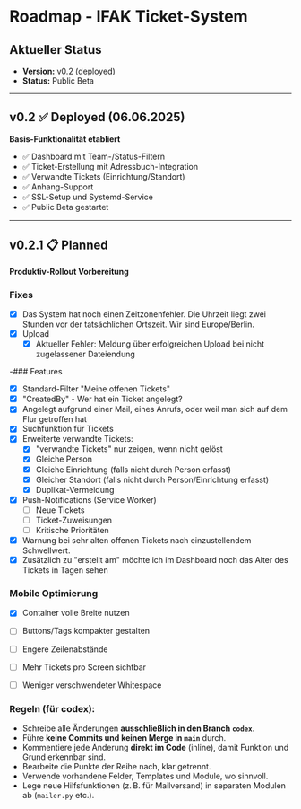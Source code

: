 # Roadmap - IFAK Ticket-System

## Aktueller Status
- **Version:** v0.2 (deployed)
- **Status:** Public Beta

---

## v0.2 ✅ **Deployed** (06.06.2025)
**Basis-Funktionalität etabliert**

- ✅ Dashboard mit Team-/Status-Filtern
- ✅ Ticket-Erstellung mit Adressbuch-Integration
- ✅ Verwandte Tickets (Einrichtung/Standort)
- ✅ Anhang-Support
- ✅ SSL-Setup und Systemd-Service
- ✅ Public Beta gestartet

---

## v0.2.1 📋 **Planned**
**Produktiv-Rollout Vorbereitung**

### Fixes

- [x] Das System hat noch einen Zeitzonenfehler. Die Uhrzeit liegt zwei Stunden vor der tatsächlichen Ortszeit. Wir sind Europe/Berlin.
- [x] Upload
  - [x] Aktueller Fehler: Meldung über erfolgreichen Upload bei nicht zugelassener Dateiendung

-### Features
- [x] Standard-Filter "Meine offenen Tickets"
- [x] "CreatedBy" - Wer hat ein Ticket angelegt?
- [x] Angelegt aufgrund einer Mail, eines Anrufs, oder weil man sich auf dem Flur getroffen hat
- [x] Suchfunktion für Tickets
- [x] Erweiterte verwandte Tickets:
  - [x] "verwandte Tickets" nur zeigen, wenn nicht gelöst
  - [x] Gleiche Person
  - [x] Gleiche Einrichtung (falls nicht durch Person erfasst)
  - [x] Gleicher Standort (falls nicht durch Person/Einrichtung erfasst)
  - [x] Duplikat-Vermeidung
- [x] Push-Notifications (Service Worker)
  - [ ] Neue Tickets
  - [ ] Ticket-Zuweisungen
  - [ ] Kritische Prioritäten
- [x] Warnung bei sehr alten offenen Tickets nach einzustellendem Schwellwert.
- [x] Zusätzlich zu "erstellt am" möchte ich im Dashboard noch das Alter des Tickets in Tagen sehen

### Mobile Optimierung
 - [x] Container volle Breite nutzen
- [ ] Buttons/Tags kompakter gestalten
- [ ] Engere Zeilenabstände
- [ ] Mehr Tickets pro Screen sichtbar
- [ ] Weniger verschwendeter Whitespace



### Regeln (für codex):
- Schreibe alle Änderungen **ausschließlich in den Branch `codex`**.
- Führe **keine Commits und keinen Merge in `main`** durch.
- Kommentiere jede Änderung **direkt im Code** (inline), damit Funktion und Grund erkennbar sind.
- Bearbeite die Punkte der Reihe nach, klar getrennt.
- Verwende vorhandene Felder, Templates und Module, wo sinnvoll.
- Lege neue Hilfsfunktionen (z. B. für Mailversand) in separaten Modulen ab (`mailer.py` etc.).

